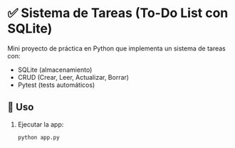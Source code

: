 # ✅ Sistema de Tareas (To-Do List con SQLite)

Mini proyecto de práctica en Python que implementa un sistema de tareas con:

- SQLite (almacenamiento)
- CRUD (Crear, Leer, Actualizar, Borrar)
- Pytest (tests automáticos)

## 🚀 Uso
1. Ejecutar la app:
   ```bash
   python app.py
